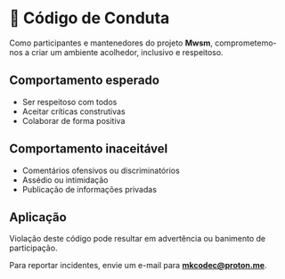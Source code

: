 # 🤝 Código de Conduta

Como participantes e mantenedores do projeto **Mwsm**, comprometemo-nos a criar um ambiente acolhedor, inclusivo e respeitoso.

## Comportamento esperado
- Ser respeitoso com todos
- Aceitar críticas construtivas
- Colaborar de forma positiva

## Comportamento inaceitável
- Comentários ofensivos ou discriminatórios
- Assédio ou intimidação
- Publicação de informações privadas

## Aplicação
Violação deste código pode resultar em advertência ou banimento de participação.

Para reportar incidentes, envie um e-mail para **mkcodec@proton.me**.
